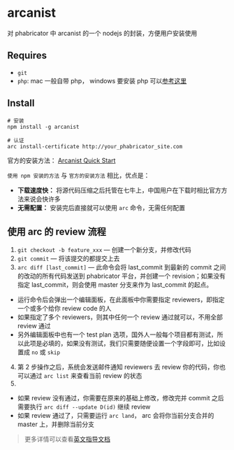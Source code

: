 # arcanist

对 phabricator 中 arcanist 的一个 nodejs 的封装，方便用户安装使用

## Requires

- `git`
- `php`: mac 一般自带 php， windows 要安装 php 可以[参考这里](https://secure.phabricator.com/book/phabricator/article/arcanist_windows/#detailed-php-install-ins)


## Install

```
# 安装
npm install -g arcanist

# 认证
arc install-certificate http://your_phabricator_site.com
```


官方的安装方法： [Arcanist Quick Start](https://secure.phabricator.com/book/phabricator/article/arcanist_quick_start/)


`使用 npm 安装的方法` 与 `官方的安装方法` 相比，优点是：

- **下载速度快：** 将源代码压缩之后托管在七牛上，中国用户在下载时相比官方方法来说会快许多
- **无需配置：** 安装完后直接就可以使用 `arc` 命令，无需任何配置


## 使用 arc 的 review 流程

1. `git checkout -b feature_xxx` — 创建一个新分支，并修改代码
2. `git commit` — 将该提交的都提交上去
3. `arc diff [last_commit]` — 此命令会将 last_commit 到最新的 commit 之间的改动的所有代码发送到 phabricator 平台，并创建一个 revision；如果没有指定 last_commit，则会使用 master 分支来作为 last_commit 的起点。
  - 运行命令后会弹出一个编辑面板，在此面板中你需要指定 reviewers，即指定一个或多个给你 review code 的人
  - 如果指定了多个 reviewers，则其中任何一个 review 通过就可以，不用全部 review 通过
  - 另外编辑面板中也有一个 test plan 选项，国外人一般每个项目都有测试，所以此项是必填的，如果没有测试，我们只需要随便设置一个字段即可，比如设置成 `no` 或 `skip`
4. 第 2 步操作之后，系统会发送邮件通知 reviewers 去 review 你的代码，你也可以通过 `arc list` 来查看当前 review 的状态
5. 
  - 如果 review 没有通过，你需要在原来的基础上修改，修改完并 commit 之后需要执行 `arc diff --update D(id)` 继续 review
  - 如果 review 通过了，只需要运行 `arc land`， arc 会将你当前分支合并的 master 上，并删除当前分支


> 更多详情可以查看[英文指导文档](https://phab.enlightenment.org/w/arcanist/)

